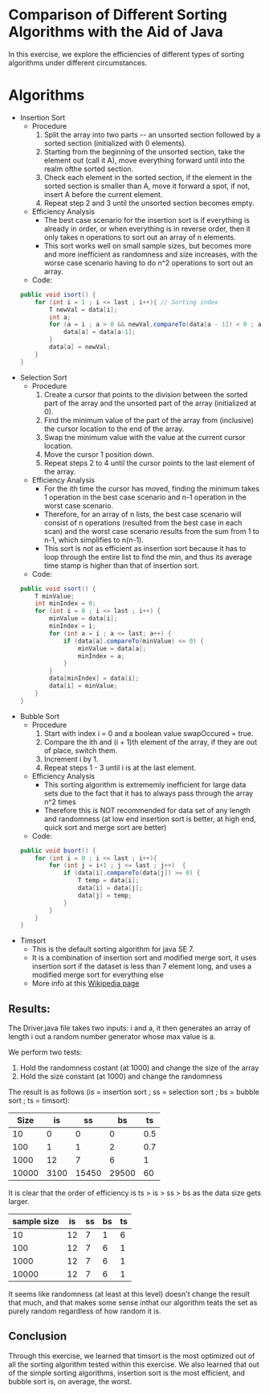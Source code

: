 # Comparison of Different Sorting Algorithms with the Aid of Java

In this exercise, we explore the efficiencies of different types of sorting algorithms under different circumstances.

# Algorithms
* Insertion Sort
	* Procedure
		1. Split the array into two parts -- an unsorted section followed by a sorted section (initialized with 0 elements).
		2. Starting from the beginning of the unsorted section, take the element out (call it A), move everything forward until into the realm ofthe sorted section.
		3. Check each element in the sorted section, if the element in the sorted section is smaller than A, move it forward a spot, if not, insert A before the current element.
		4. Repeat step 2 and 3 until the unsorted section becomes empty.
	* Efficiency Analysis
		* The best case scenario for the insertion sort is if everything is already in order, or when everything is in reverse order, then it only takes n operations to sort out an array of n elements.
		* This sort works well on small sample sizes, but becomes more and more inefficient as randomness and size increases, with the worse case scenario having to do n^2 operations to sort out an array.
	* Code:
	```java
	public void isort() {
		for (int i = 1 ; i <= last ; i++){ // Sorting index
			T newVal = data[i];
			int a;
			for (a = i ; a > 0 && newVal.compareTo(data[a - 1]) < 0 ; a--) {
				data[a] = data[a-1];
			}
			data[a] = newVal;
		}
	}
	```
* Selection Sort
	* Procedure
		1. Create a cursor that points to the division between the sorted part of the array and the unsorted part of the array (initialized at 0).
		2. Find the minimum value of the part of the array from (inclusive) the cursor location to the end of the array.
		3. Swap tne minimum value with the value at the current cursor location.
		4. Move the cursor 1 position down.
		5. Repeat steps 2 to 4 until the cursor points to the last element of the array.
	* Efficiency Analysis
		* For the ith time the cursor has moved, finding the minimum takes 1 operation in the best case scenario and n-1 operation in the worst case scenario.
		* Therefore, for an array of n lists, the best case scenario will consist of n operations (resulted from the best case in each scan) and the worst case scenario results from the sum from 1 to n-1, which simplifies to n(n-1).
		* This sort is not as efficient as insertion sort because it has to loop through the entire list to find the min, and thus its average time stamp is higher than that of insertion sort.
	* Code:
	```java
	public void ssort() {
		T minValue;
		int minIndex = 0;
		for (int i = 0 ; i <= last ; i++) {
			minValue = data[i];
			minIndex = i;
			for (int a = i ; a <= last; a++) {
				if (data[a].compareTo(minValue) <= 0) {
					minValue = data[a];
					minIndex = a;
				}
			}
			data[minIndex] = data[i];
			data[i] = minValue;
		}
	}

	```
* Bubble Sort
	* Procedure
		1. Start with index i = 0 and a boolean value swapOccured = true.
		2. Compare the ith and (i + 1)th element of the array, if they are out of place, switch them.
		3. Increment i by 1.
		4. Repeat steps 1 - 3 until i is at the last element.
	* Efficiency Analysis
		* This sorting algorithm is extrememly inefficient for large data sets due to the fact that it has to always pass through the array n^2 times
		* Therefore this is NOT recommended for data set of any length and randomness (at low end insertion sort is better, at high end, quick sort and merge sort are better)
	* Code:
	```java
	public void bsort() {
		for (int i = 0 ; i <= last ; i++){
			for (int j = i+1 ; j <= last ; j++)  {
				if (data[i].compareTo(data[j]) >= 0) {
					T temp = data[i];
					data[i] = data[j];
					data[j] = temp;
				}
			}
		}
	}

	```
* Timsort
	* This is the default sorting algorithm for java SE 7.
	* It is a combination of insertion sort and modified merge sort, it uses insertion sort if the dataset is less than 7 element long, and uses a modified merge sort for everything else
	* More info at this [Wikipedia page](http://en.wikipedia.org/wiki/Timsort)


## Results:


The Driver.java file takes two inputs: i and a, it then generates an array of length i out a random
number generator whose max value is a.

We perform two tests:
1. Hold the randomness costant (at 1000) and change the size of the array
2. Hold the size constant (at 1000) and change the randomness

The result is as follows (is = insertion sort ; ss = selection sort ; bs = bubble sort ; ts = timsort):

| Size  	| is   	| ss    	| bs    	| ts  	|
|-------	|------	|-------	|-------	|-----	|
| 10    	| 0    	| 0     	| 0     	| 0.5 	|
| 100   	| 1    	| 1     	| 2     	| 0.7 	|
| 1000  	| 12   	| 7     	| 6     	| 1   	|
| 10000 	| 3100 	| 15450 	| 29500 	| 60  	|

It is clear that the order of efficiency is ts > is > ss > bs as the data size gets larger.

| sample size | is | ss | bs | ts |
|-------------|----|----|----|----|
| 10 		  | 12 | 7  | 1  | 6  |
| 100         | 12 | 7  | 6  | 1  |
| 1000        | 12 | 7  | 6  | 1  |
| 10000       | 12 | 7  | 6  | 1  |

It seems like randomness (at least at this level) doesn't change the result that much, and that makes some
sense inthat our algorithm teats the set as purely random regardless of how random it is.


## Conclusion

Through this exercise, we learned that timsort is the most optimized out of all the sorting algorithm tested
within this exercise. We also learned that out of the simple sorting algorithms, insertion sort is
the most efficient, and bubble sort is, on average, the worst.
